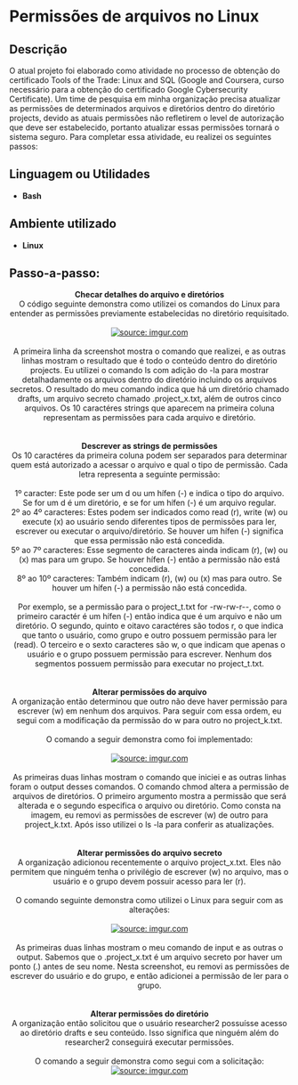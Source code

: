 <h1>Permissões de arquivos no Linux</h1>



<h2>Descrição</h2>
O atual projeto foi elaborado como atividade no processo de obtenção do certificado Tools of the Trade: Linux and SQL (Google and Coursera, curso necessário para a obtenção do certificado Google Cybersecurity Certificate). Um time de pesquisa em minha organização precisa atualizar as permissões de determinados arquivos e diretórios dentro do diretório projects, devido as atuais permissões não refletirem o level de autorização que deve ser estabelecido, portanto atualizar essas permissões tornará o sistema seguro. Para completar essa atividade, eu realizei os seguintes passos: 
<br />


<h2>Linguagem ou Utilidades</h2>

- <b>Bash</b> 

<h2>Ambiente utilizado </h2>

- <b>Linux</b>

<h2>Passo-a-passo:</h2>

<p align="center">
<b>Checar detalhes do arquivo e diretórios</b><br/>
  O código seguinte demonstra como utilizei os comandos do Linux para entender as permissões previamente estabelecidas no diretório requisitado.<br />
<br />
<a href="https://imgur.com/9eHoWs9"><img src="https://i.imgur.com/9eHoWs9.png" title="source: imgur.com" /></a>
<br />
<br />
  A primeira linha da screenshot mostra o comando que realizei, e as outras linhas mostram o resultado que é todo o conteúdo dentro do diretório projects. Eu utilizei o comando ls com adição do -la para mostrar detalhadamente os arquivos dentro do diretório incluindo os arquivos secretos. O resultado do meu comando indica que há um diretório chamado drafts, um arquivo secreto chamado .project_x.txt, além de outros cinco arquivos. Os 10 caractéres strings que aparecem na primeira coluna representam as permissões para cada arquivo e diretório.
<br />
<br />
<br />
<b>Descrever as strings de permissões</b><br/>
  Os 10 caractéres da primeira coluna podem ser separados para determinar quem está autorizado a acessar o arquivo e qual o tipo de permissão. Cada letra representa a seguinte permissão:<br /><br />
   1º caracter: Este pode ser um d ou um hífen (-) e indica o tipo do arquivo. Se for um d é um diretório, e se for um hífen (-) é um arquivo regular. <br />
 2º ao 4º caracteres: Estes podem ser indicados como read (r), write (w) ou execute (x) ao usuário sendo diferentes tipos de permissões para ler, escrever ou executar o arquivo/diretório. Se houver um hífen (-) significa que essa permissão não está concedida. <br />
 5º ao 7º caracteres: Esse segmento de caracteres ainda indicam (r), (w) ou (x) mas para um grupo. Se houver hífen (-) então a permissão não está concedida. <br />
 8º ao 10º caracteres: Também indicam (r), (w) ou (x) mas para outro. Se houver um hífen (-) a permissão não está concedida. <br />
<br />
Por exemplo, se a permissão para o project_t.txt for -rw-rw-r--, como o primeiro caractér é um hífen (-) então indica que é um arquivo e não um diretório. O segundo, quinto e oitavo caractéres são todos r, o que indica que tanto o usuário, como grupo e outro possuem permissão para ler (read). O terceiro e o sexto caracteres são w, o que indicam que apenas o usuário e o grupo possuem permissão para escrever. Nenhum dos segmentos possuem permissão para executar no project_t.txt.
<br />
<br />
<br />
  <b>Alterar permissões do arquivo</b><br />
  A organização então determinou que outro não deve haver permissão para escrever (w) em nenhum dos arquivos. Para seguir com essa ordem, eu segui com a modificação da permissão do w para outro no project_k.txt.<br /><br />
O comando a seguir demonstra como foi implementado:<br /><br />
<a href="https://imgur.com/H8iB3A5"><img src="https://i.imgur.com/H8iB3A5.png" title="source: imgur.com" /></a>
<br />
<br />
As primeiras duas linhas mostram o comando que iniciei e as outras linhas foram o output desses comandos. O comando chmod altera a permissão de arquivos de diretórios. O primeiro argumento mostra a permissão que será alterada e o segundo especifica o arquivo ou diretório. Como consta na imagem, eu removi as permissões de escrever (w) de outro para project_k.txt. Após isso utilizei o ls -la para conferir as atualizações.
<br />
<br />
<br />
<b>Alterar permissões do arquivo secreto</b>
<br />
A organização adicionou recentemente o arquivo project_x.txt. Eles não permitem que ninguém tenha o privilégio de escrever (w) no arquivo, mas o usuário e o grupo devem possuir acesso para ler (r).
<br />
<br />
O comando seguinte demonstra como utilizei o Linux para seguir com as alterações:
<br />
<br />
<a href="https://imgur.com/hFGhl0W"><img src="https://i.imgur.com/hFGhl0W.png" title="source: imgur.com" /></a>
<br />
<br />
As primeiras duas linhas mostram o meu comando de input e as outras o output. Sabemos que o .project_x.txt é um arquivo secreto por haver um ponto (.) antes de seu nome. Nesta screenshot, eu removi as permissões de escrever do usuário e do grupo, e então adicionei a permissão de ler para o grupo.
<br />
<br />
<br />
<b>Alterar permissões do diretório</b>
<br />
A organização então solicitou que o usuário researcher2 possuísse acesso ao diretório drafts e seu conteúdo. Isso significa que ninguém além do researcher2 conseguirá executar permissões.
<br />
<br />
O comando a seguir demonstra como segui com a solicitação:
<br />
<a href="https://imgur.com/gqppDIk"><img src="https://i.imgur.com/gqppDIk.png" title="source: imgur.com" /></a>



  
</p>

<!--
 ```diff
- text in red
+ text in green
! text in orange
# text in gray
@@ text in purple (and bold)@@
```
--!>
